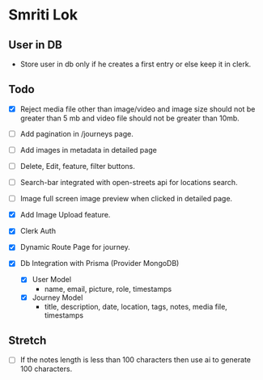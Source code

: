 # Smriti Lok

## User in DB

- Store user in db only if he creates a first entry or else keep it in clerk.

## Todo

- [x] Reject media file other than image/video and image size should not be greater than 5 mb and video file should not be greater than 10mb.

- [ ] Add pagination in /journeys page.

- [ ] Add images in metadata in detailed page

- [ ] Delete, Edit, feature, filter buttons.

- [ ] Search-bar integrated with open-streets api for locations search.

- [ ] Image full screen image preview when clicked in detailed page.

- [x] Add Image Upload feature.

- [x] Clerk Auth

- [x] Dynamic Route Page for journey.

- [x] Db Integration with Prisma (Provider MongoDB)

  - [x] User Model
    - name, email, picture, role, timestamps
  - [x] Journey Model
    - title, description, date, location, tags, notes, media file, timestamps

## Stretch

- [ ] If the notes length is less than 100 characters then use ai to generate 100 characters.
